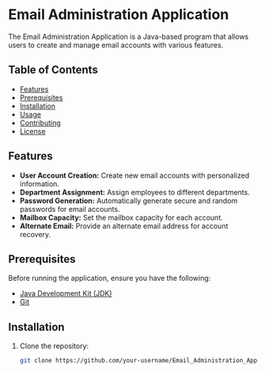 # Email Administration Application

The Email Administration Application is a Java-based program that allows users to create and manage email accounts with various features.

## Table of Contents

- [Features](#features)
- [Prerequisites](#prerequisites)
- [Installation](#installation)
- [Usage](#usage)
- [Contributing](#contributing)
- [License](#license)

## Features

- **User Account Creation:** Create new email accounts with personalized information.
- **Department Assignment:** Assign employees to different departments.
- **Password Generation:** Automatically generate secure and random passwords for email accounts.
- **Mailbox Capacity:** Set the mailbox capacity for each account.
- **Alternate Email:** Provide an alternate email address for account recovery.

## Prerequisites

Before running the application, ensure you have the following:

- [Java Development Kit (JDK)](https://www.oracle.com/java/technologies/javase-downloads.html)
- [Git](https://git-scm.com/)

## Installation

1. Clone the repository:

   ```bash
   git clone https://github.com/your-username/Email_Administration_Application.git


